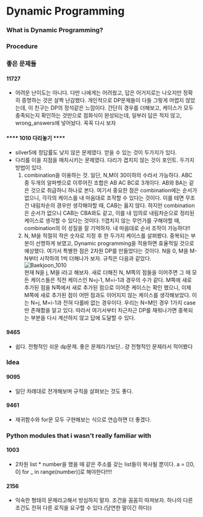 # Dynamic Programming
### What is Dynamic Programming?

### Procedure


### 좋은 문제들
#### 11727
- 어려운 난이도는 아니다. 다만 나에게는 어려웠고, 답은 어거지로는 나오지만 정확히 증명하는 것은 살짝 난감했다. 개인적으로 DP문제들이 다들 그렇게 어렵지 않았는데, 이 친구는 DP의 정석같은 느낌이다. 간단히 경우를 더해보고, 케이스가 모두 충족되는지 확인하는 것만으로 점화식이 완성되는데, 일부러 답은 적지 않고, wrong_answers에 넣어놨다. 꼭꼭 다시 보자

#### **** 1010 다리놓기 ****
- silver5에 정답률도 낮지 않은 문제였다. 얻을 수 있는 것이 두가지가 있다.
- 다리를 이을 지점을 매치시키는 문제였다. 다리가 겹치지 않는 것이 포인트. 두가지 방법이 있다.
  1. combination을 이용하는 것. 일단, N,M이 30이하의 수라서 가능하다. ABC 중 두개의 알파벳으로 이루어진 조합은 AB AC BC로 3개이다. AB와 BA는 같은 것으로 취급하니 하나로 본다. 여기서 중요한 점은 combination에는 순서가 없으니, 각각의 케이스를 내 마음대로 조작할 수 있다는 것이다. 이를 테면 무조건 내림차순의 경우만 생각해야할 때, CAB는 옳지 않다. 하지만 combination은 순서가 없으니 CAB는 CBA와도 같고, 이를 내 임의로 내림차순으로 정리된 케이스로 생각할 수 있다는 것이다. !!겹치지 않는 무언가를 구해야할 때, combination의 이 성질을 잘 기억하자. 내 마음대로 순서 조작이 가능하다!!
  2. N, M을 적절히 작은 숫자로 지정 후 한 두가지 케이스를 살펴봤다. 중복되는 부분이 선명하게 보였고, Dynamic programming을 적용하면 효율적일 것으로 예상했다. 여기서 특별한 점은 2차원 DP를 만들었다는 것이다. N을 0, M을 M-N부터 시작하여 1씩 더해나가 보자. 규칙은 다음과 같았다.  
  ![Baekjoon_1010](./../image/Baekjoon_1010.jpeg)  
  현재 N을 j, M을 i라고 해보자. 새로 더해진 N, M쪽의 점들을 이어주면 그 때 모든 케이스들은 직전 케이스인 N=j-1, M=i-1과 경우의 수가 같다. M쪽에 새로 추가된 점을 N쪽에서 새로 추가된 점으로 이어준 케이스는 확인 했으니, 이제 M쪽에 새로 추가된 점이 어떤 점과도 이어지지 않는 케이스를 생각해보았다. 이는 N=j, M=i-1과 전혀 다를바 없는 경우이다. 우리는 N=M인 경우 1가지 case만 존재함을 알고 있다. 따라서 여기서부터 차근차근 DP를 채워나가면 중복되는 부분을 다시 계산하지 않고 답에 도달할 수 있다.

#### 9465
- 쉽다. 전형적인 쉬운 dp문제. 좋은 문제라기보단.. 걍 전형적인 문제라서 적어봤다

### Idea
#### 9095
- 일단 차례대로 전개해보며 규칙을 살펴보는 것도 좋다.

#### 9461
- 재귀함수와 for문 모두 구현해보는 식으로 연습하면 더 좋겠다.

### Python modules that i wasn't really familiar with
#### 1003
- 2차원 list * number을 했을 때 같은 주소를 갖는 list들이 복사될 뿐이다. a = [[0, 0] for _ in range(number)]로 해야한다!!!!

#### 2156
- 익숙한 형태의 문제라고해서 방심하지 말자. 조건을 꼼꼼히 따져보자. 하나의 다른 조건도 전혀 다른 로직을 요구할 수 있다.(당연한 말이긴 하다))